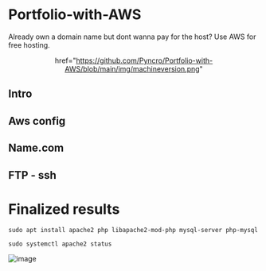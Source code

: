 # Portfolio-with-AWS


Already own a domain name but dont wanna pay for the host? Use AWS for free hosting.

<div align="center">
  
 href="https://github.com/Pyncro/Portfolio-with-AWS/blob/main/img/machineversion.png"
  
</div>


## Intro
## Aws config
## Name.com
## FTP - ssh

# Finalized results
```sudo apt install apache2 php libapache2-mod-php mysql-server php-mysql```

```sudo systemctl apache2 status```

![image](https://github.com/Pyncro/Portfolio-with-AWS/blob/main/img/systemctl.png)
